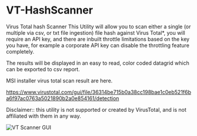 # VT-HashScanner
Virus Total hash Scanner
This Utility will allow you to scan either a single (or multiple via csv, or txt file ingestion) file hash against Virus Total*, you will require an API key, and there are inbuilt throttle limitations based on the key you have, for example a corporate API key can disable the throttling feature completely.

The results will be displayed in an easy to read, color coded datagrid which can be exported to csv report.

MSI installer virus total scan result are here.

https://www.virustotal.com/gui/file/36314be715b0a38cc198bae1c0eb521f6ba6f97ac0763a5021890b2a0e854161/detection

Disclaimer:: this utility is not supported or created by VirusTotal, and is not affiliated with them in any way.

![VT Scanner GUI](https://github.com/richeaston/VT-HashScanner/blob/main/Vthashscanner.png)
